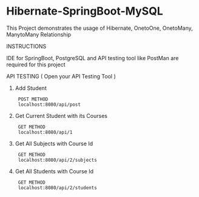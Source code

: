 # Hibernate-SpringBoot-MySQL
This Project demonstrates the usage of Hibernate, OnetoOne, OnetoMany, ManytoMany Relationship

INSTRUCTIONS

IDE for SpringBoot, PostgreSQL and API testing tool like PostMan are required for this project

API TESTING ( Open your API Testing Tool )

1. Add Student

        POST METHOD
        localhost:8080/api/post


2. Get Current Student with its Courses

        GET METHOD
        localhost:8080/api/1


3. Get All Subjects with Course Id

        GET METHOD
        localhost:8080/api/2/subjects

4. Get All Students with Course Id

        GET METHOD
        localhost:8080/api/2/students









